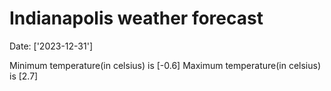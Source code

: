 # Indianapolis weather forecast 
Date: ['2023-12-31'] 

Minimum temperature(in celsius) is [-0.6] 
Maximum temperature(in celsius) is [2.7]